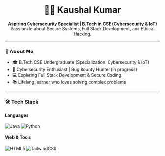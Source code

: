 <h1 align="center">👨‍💻 Kaushal Kumar</h1>
<p align="center">
  <strong>Aspiring Cybersecurity Specialist | B.Tech in CSE (Cybersecurity & IoT)</strong><br>
  Passionate about Secure Systems, Full Stack Development, and Ethical Hacking.
</p>

---

### 🚀 About Me
- 🎓 B.Tech CSE Undergraduate (Specialization: Cybersecurity & IoT)
- 🔐 Cybersecurity Enthusiast | Bug Bounty Hunter (in progress)
- 💻 Exploring Full Stack Development & Secure Coding
- 📚 Lifelong learner who loves solving complex problems

---

### 🛠️ Tech Stack

#### Languages  
![Java](https://img.shields.io/badge/Java-%23ED8B00.svg?style=for-the-badge&logo=openjdk&logoColor=white)
![Python](https://img.shields.io/badge/Python-3670A0?style=for-the-badge&logo=python&logoColor=ffdd54)

#### Web & Tools  
![HTML5](https://img.shields.io/badge/HTML5-E34F26?style=for-the-badge&logo=html5&logoColor=white)
![TailwindCSS](https://img.shields.io/badge/Tailwind_CSS-38B2AC?style=for-t_)

